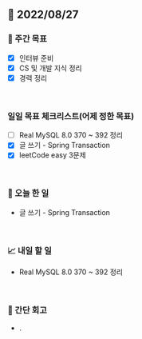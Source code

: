 ## 📅 2022/08/27


### 👏 주간 목표

- [x] 인터뷰 준비
- [x] CS 및 개발 지식 정리
- [x] 경력 정리

<br/>

### 일일 목표 체크리스트(어제 정한 목표)

- [ ] Real MySQL 8.0 370 ~ 392 정리
- [x] 글 쓰기 - Spring Transaction
- [x] leetCode easy 3문제

<br/>

### 💯 오늘 한 일

- 글 쓰기 - Spring Transaction

<br/>

### 📈 내일 할 일

- Real MySQL 8.0 370 ~ 392 정리

<br/>

### 🤔 간단 회고
 
- .
